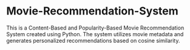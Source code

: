 # Movie-Recommendation-System
This is a Content-Based and Popularity-Based Movie Recommendation System created using Python. The system utilizes movie metadata and generates personalized recommendations based on cosine similarity.
